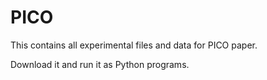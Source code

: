 # PICO

This contains all experimental files and data for PICO paper.

Download it and run it as Python programs.

